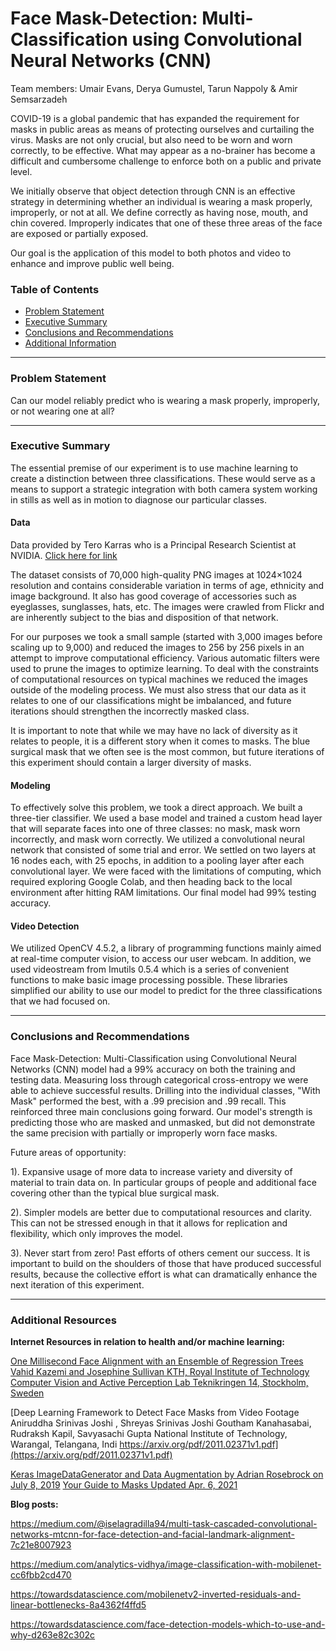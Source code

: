 # Face Mask-Detection: Multi-Classification using Convolutional Neural Networks (CNN)

Team members: Umair Evans, Derya Gumustel, Tarun Nappoly & Amir Semsarzadeh

COVID-19 is a global pandemic that has expanded the requirement for masks in public areas as means of protecting ourselves and curtailing the virus. Masks are not only crucial, but also need to be worn and worn correctly, to be effective. What may appear as a no-brainer has become a difficult and cumbersome challenge to enforce both on a public and private level. 

We initially observe that object detection through CNN is an effective strategy in determining
whether an individual is wearing a mask properly, improperly, or not at all. We define correctly as having nose, mouth, and chin covered. Improperly indicates that one of these three areas of the face are exposed or partially exposed.

Our goal is the application of this model to both photos and video to enhance and improve public well being.



### Table of Contents

* [Problem Statement](#user-content-problem-statement)
* [Executive Summary](#user-content-executive-summary)
* [Conclusions and Recommendations](#user-content-conclusions-and-recommendations)
* [Additional Information](#user-content-additional-information)

---

### Problem Statement

Can our model reliably predict who is wearing a mask properly, improperly, or not wearing one at all?

---

### Executive Summary
The essential premise of our experiment is to use machine learning to create a distinction between three classifications. These would serve as a means to support a strategic integration with both camera system working in stills as well as in motion to diagnose our particular classes.

#### Data

Data provided by Tero Karras who is a Principal Research Scientist at NVIDIA.
[Click here for link](https://github.com/NVlabs/ffhq-dataset)


The dataset consists of 70,000 high-quality PNG images at 1024×1024 resolution and contains considerable variation in terms of age, ethnicity and image background. It also has good coverage of accessories such as eyeglasses, sunglasses, hats, etc. The images were crawled from Flickr and are inherently subject to the bias and disposition of that network.

For our purposes we took a small sample (started with 3,000 images before scaling up to 9,000) and reduced the images to 256 by 256 pixels in an attempt to improve computational efficiency. Various automatic filters were used to prune the images to optimize learning. To deal with the constraints of computational resources on typical machines we reduced the images outside of the modeling process. We must also stress that our data as it relates to one of our classifications might be imbalanced, and future iterations should strengthen the incorrectly masked class.

It is important to note that while we may have no lack of diversity as it relates to people, it is a different story when it comes to masks. The blue surgical mask that we often see is the most common, but future iterations of this experiment should contain a larger diversity of masks.


#### Modeling

To effectively solve this problem, we took a direct approach. We built a three-tier classifier. We used a base model and trained a custom head layer that will separate faces into one of three classes: no mask, mask worn incorrectly, and mask worn correctly. We utilized a convolutional neural network that consisted of some trial and error. We settled on two layers at 16 nodes each, with 25 epochs, in addition to a pooling layer after each convolutional layer. We were faced with the limitations of computing, which required exploring Google Colab, and then heading back to the local environment after hitting RAM limitations. Our final model had 99% testing accuracy.


#### Video Detection

We utilized OpenCV 4.5.2, a library of programming functions mainly aimed at real-time computer vision, to access our user webcam. In addition, we used videostream from Imutils 0.5.4 which is a series of convenient functions to make basic image processing possible. These libraries simplified our ability to use our model to predict for the three classifications that we had focused on.

---

### Conclusions and Recommendations

Face Mask-Detection: Multi-Classification using Convolutional Neural Networks (CNN) model had a 99% accuracy on both the training and testing data. Measuring loss through categorical cross-entropy we were able to achieve successful results. Drilling into the individual classes, "With Mask" performed the best, with a .99 precision and .99 recall. This reinforced three main conclusions going forward. Our model's strength is predicting those who are masked and unmasked, but did not demonstrate the same precision with partially or improperly worn face masks.

Future areas of opportunity:

1). Expansive usage of more data to increase variety and diversity of material to train data on. In particular groups of people and additional face covering other than the typical blue surgical mask.

2). Simpler models are better due to computational resources and clarity. This can not be stressed enough in that it allows for replication and flexibility, which only improves the model.

3). Never start from zero! Past efforts of others cement our success. It is important to build on the shoulders of those that have produced successful results, because the collective effort is what can dramatically enhance the next iteration of this experiment.

---

### Additional Resources

**Internet Resources in relation to health and/or machine learning:**

[One Millisecond Face Alignment with an Ensemble of Regression Trees
Vahid Kazemi and Josephine Sullivan KTH, Royal Institute of Technology
Computer Vision and Active Perception Lab Teknikringen 14, Stockholm, Sweden](https://www.cv-foundation.org/openaccess/content_cvpr_2014/papers/Kazemi_One_Millisecond_Face_2014_CVPR_paper.pdf)

[Deep Learning Framework to Detect Face Masks
from Video Footage  Aniruddha Srinivas Joshi , Shreyas Srinivas Joshi Goutham Kanahasabai, Rudraksh Kapil, Savyasachi Gupta National Institute of Technology, Warangal, Telangana, Indi
https://arxiv.org/pdf/2011.02371v1.pdf](https://arxiv.org/pdf/2011.02371v1.pdf)

[Keras ImageDataGenerator and Data Augmentation by Adrian Rosebrock on July 8, 2019](https://www.pyimagesearch.com/2019/07/08/keras-imagedatagenerator-and-data-augmentation/)
[Your Guide to Masks Updated Apr. 6, 2021](https://www.cdc.gov/coronavirus/2019-ncov/prevent-getting-sick/about-face-coverings.html)

**Blog posts:**

https://medium.com/@iselagradilla94/multi-task-cascaded-convolutional-networks-mtcnn-for-face-detection-and-facial-landmark-alignment-7c21e8007923

https://medium.com/analytics-vidhya/image-classification-with-mobilenet-cc6fbb2cd470

https://towardsdatascience.com/mobilenetv2-inverted-residuals-and-linear-bottlenecks-8a4362f4ffd5

https://towardsdatascience.com/face-detection-models-which-to-use-and-why-d263e82c302c
